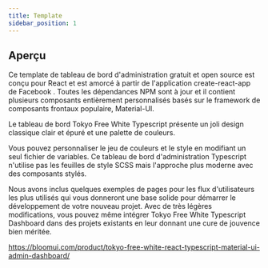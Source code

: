 ```yaml
---
title: Template
sidebar_position: 1
---
```


## Aperçu

Ce template de tableau de bord d'administration gratuit et open source est conçu pour React et est amorcé à partir de l'application create-react-app de Facebook . Toutes les dépendances NPM sont à jour et il contient plusieurs composants entièrement personnalisés basés sur le framework de composants frontaux populaire, Material-UI.

Le tableau de bord Tokyo Free White Typescript présente un joli design classique clair et épuré et une palette de couleurs.

Vous pouvez personnaliser le jeu de couleurs et le style en modifiant un seul fichier de variables. Ce tableau de bord d'administration Typescript n'utilise pas les feuilles de style SCSS mais l'approche plus moderne avec des composants stylés.

Nous avons inclus quelques exemples de pages pour les flux d'utilisateurs les plus utilisés qui vous donneront une base solide pour démarrer le développement de votre nouveau projet. Avec de très légères modifications, vous pouvez même intégrer Tokyo Free White Typescript Dashboard dans des projets existants en leur donnant une cure de jouvence bien méritée.


https://bloomui.com/product/tokyo-free-white-react-typescript-material-ui-admin-dashboard/